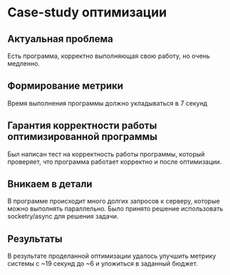 # Case-study оптимизации

## Актуальная проблема
Есть программа, корректно выполняющая свою работу, но очень медленно.

## Формирование метрики
Время выполнения программы должно укладываться в 7 секунд

## Гарантия корректности работы оптимизированной программы
Был написан тест на корректность работы программы, который проверяет, что программа работает корректно и после оптимизации.

## Вникаем в детали
В программе происходит много долгих запросов к серверу, которые можно выполнять параллельно.
Было принято решение использовать socketry/async для решения задачи.

## Результаты
В результате проделанной оптимизации удалось улучшить метрику системы с ~19 секунд до ~6 и уложиться в заданный бюджет.
